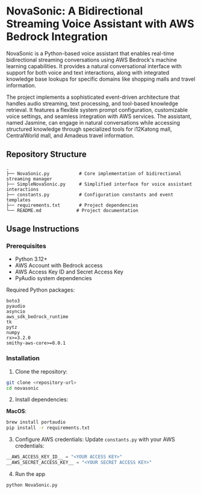 # NovaSonic: A Bidirectional Streaming Voice Assistant with AWS Bedrock Integration

NovaSonic is a Python-based voice assistant that enables real-time bidirectional streaming conversations using AWS Bedrock's machine learning capabilities. It provides a natural conversational interface with support for both voice and text interactions, along with integrated knowledge base lookups for specific domains like shopping malls and travel information.

The project implements a sophisticated event-driven architecture that handles audio streaming, text processing, and tool-based knowledge retrieval. It features a flexible system prompt configuration, customizable voice settings, and seamless integration with AWS services. The assistant, named Jasmine, can engage in natural conversations while accessing structured knowledge through specialized tools for i12Katong mall, CentralWorld mall, and Amadeus travel information.

## Repository Structure
```
.
├── NovaSonic.py           # Core implementation of bidirectional streaming manager
├── SimpleNovaSonic.py     # Simplified interface for voice assistant interactions
├── constants.py           # Configuration constants and event templates
├── requirements.txt       # Project dependencies
└── README.md             # Project documentation
```

## Usage Instructions
### Prerequisites
- Python 3.12+
- AWS Account with Bedrock access
- AWS Access Key ID and Secret Access Key
- PyAudio system dependencies

Required Python packages:
```
boto3
pyaudio
asyncio
aws_sdk_bedrock_runtime
tk
pytz
numpy
rx>=3.2.0
smithy-aws-core>=0.0.1
```

### Installation

1. Clone the repository:
```bash
git clone <repository-url>
cd novasonic
```

2. Install dependencies:

**MacOS**:
```bash
brew install portaudio
pip install -r requirements.txt
```

3. Configure AWS credentials:
Update `constants.py` with your AWS credentials:
```python
__AWS_ACCESS_KEY_ID__ = "<YOUR ACCESS KEY>"
__AWS_SECRET_ACCESS_KEY__ = "<YOUR SECRET ACCESS KEY>"
```

4. Run the app 
```bash
python NovaSonic.py
```
